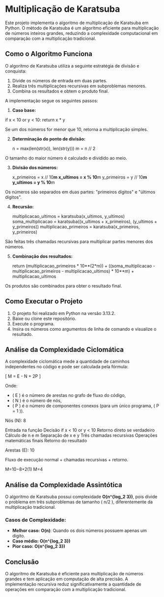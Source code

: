# Multiplicação de Karatsuba

Este projeto implementa o algoritmo de multiplicação de Karatsuba em Python. O método de Karatsuba é um algoritmo eficiente para multiplicação de números inteiros grandes, reduzindo a complexidade computacional em comparação com a multiplicação tradicional.

## Como o Algoritmo Funciona

O algoritmo de Karatsuba utiliza a seguinte estratégia de divisão e conquista:

1. Divide os números de entrada em duas partes.
2. Realiza três multiplicações recursivas em subproblemas menores.
3. Combina os resultados e obtem o produto final.

A implementação segue os seguintes passos:

1. **Caso base:** 

  if x < 10 or y < 10:
        return x * y

Se um dos números for menor que 10, retorna a multiplicação simples.

2. **Determinação do ponto de divisão:** 

   n = max(len(str(x)), len(str(y)))
    m = n // 2

O tamanho do maior número é calculado e dividido ao meio.

3. **Divisão dos números:** 

    x_primeiros = x // 10**m
    x_ultimos = x % 10**m
    y_primeiros = y // 10**m
    y_ultimos = y % 10**m

Os números são separados em duas partes: "primeiros dígitos" e "últimos dígitos".

4. **Recursão:** 

   multiplicacao_ultimos = karatsuba(x_ultimos, y_ultimos)
   soma_multiplicacao = karatsuba((x_ultimos + x_primeiros), (y_ultimos + y_primeiros))
   multiplicacao_primeiros = karatsuba(x_primeiros, y_primeiros)

São feitas três chamadas recursivas para multiplicar partes menores dos números.

5. **Combinação dos resultados:** 

   return (multiplicacao_primeiros * 10**(2*m)) + ((soma_multiplicacao - multiplicacao_primeiros - multiplicacao_ultimos) * 10**m) + multiplicacao_ultimos

Os produtos são combinados para obter o resultado final.


## Como Executar o Projeto

1. O projeto foi realizado em Python na versão 3.13.2.
2. Baixe ou clone este repositório.
3. Execute o programa.
4. Insira os números como argumentos de linha de comando e visualize o resultado.

## Análise da Complexidade Ciclomática

A complexidade ciclomática mede a quantidade de caminhos independentes no código e pode ser calculada pela fórmula:

\[ M = E - N + 2P \]

Onde:
- \( E \) é o número de arestas no grafo de fluxo do código,
- \( N \) é o número de nós,
- \( P \) é o número de componentes conexos (para um único programa, \( P = 1 \)).

Nós (N): 8

Entrada na função
Decisão if x < 10 or y < 10
Retorno direto se verdadeiro
Cálculo de n e m
Separação de x e y
Três chamadas recursivas
Operações matemáticas finais
Retorno do resultado

Arestas (E): 10

Fluxo de execução normal + chamadas recursivas + retorno.

M=10−8+2(1)
M=4

## Análise da Complexidade Assintótica

O algoritmo de Karatsuba possui complexidade **O(n^{log_2 3})**, pois divide o problema em três subproblemas de tamanho \( n/2 \), diferentemente da multiplicação tradicional.

### Casos de Complexidade:
- **Melhor caso:** **O(n)**: Quando os dois números possuem apenas um digito.
- **Caso médio:**  **O(n^{log_2 3})**
- **Pior caso:**  **O(n^{log_2 3})**

## Conclusão

O algoritmo de Karatsuba é eficiente para multiplicação de números grandes e tem aplicação em computação de alta precisão. A implementação recursiva reduz significativamente a quantidade de operações em comparação com a multiplicação tradicional.


